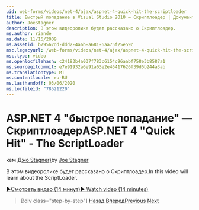 ```yaml
---
uid: web-forms/videos/net-4/ajax/aspnet-4-quick-hit-the-scriptloader
title: Быстрый попадание в Visual Studio 2010 — Скриптлоадер | Документация Майкрософт
author: JoeStagner
description: В этом видеоролике будет рассказано о Скриптлоадер.
ms.author: riande
ms.date: 11/16/2009
ms.assetid: b79562dd-ddd2-4a6b-a681-6aa75f25e59c
msc.legacyurl: /web-forms/videos/net-4/ajax/aspnet-4-quick-hit-the-scriptloader
msc.type: video
ms.openlocfilehash: c24183b4a037f783c6154c96aabf758e3b8587a1
ms.sourcegitcommit: e7e91932a6e91a63e2e46417626f39d6b244a3ab
ms.translationtype: MT
ms.contentlocale: ru-RU
ms.lasthandoff: 03/06/2020
ms.locfileid: "78521220"
---
```

# <a name="aspnet-4-quick-hit---the-scriptloader"></a><span data-ttu-id="a6b72-103">ASP.NET 4 "быстрое попадание" — Скриптлоадер</span><span class="sxs-lookup"><span data-stu-id="a6b72-103">ASP.NET 4 "Quick Hit" - The ScriptLoader</span></span>

<span data-ttu-id="a6b72-104">кем [Джо Stagner)](https://github.com/JoeStagner)</span><span class="sxs-lookup"><span data-stu-id="a6b72-104">by [Joe Stagner](https://github.com/JoeStagner)</span></span>

<span data-ttu-id="a6b72-105">В этом видеоролике будет рассказано о Скриптлоадер.</span><span class="sxs-lookup"><span data-stu-id="a6b72-105">In this video will learn about the ScriptLoader.</span></span>

[<span data-ttu-id="a6b72-106">&#9654;Смотреть видео (14 минут)</span><span class="sxs-lookup"><span data-stu-id="a6b72-106">&#9654; Watch video (14 minutes)</span></span>](https://channel9.msdn.com/Blogs/ASP-NET-Site-Videos/aspnet-4-quick-hit-the-scriptloader)

> [!div class="step-by-step"]
> <span data-ttu-id="a6b72-107">[Назад](aspnet-4-quick-hit-imperative-javascript-syntax-for-microsoft-client-side-controls.md)
> [Вперед](aspnet-4-quick-hit-jquery-syntax-for-microsoft-ajax.md)</span><span class="sxs-lookup"><span data-stu-id="a6b72-107">[Previous](aspnet-4-quick-hit-imperative-javascript-syntax-for-microsoft-client-side-controls.md)
[Next](aspnet-4-quick-hit-jquery-syntax-for-microsoft-ajax.md)</span></span>

